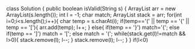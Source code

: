 class Solution {
public boolean isValid(String s) {
ArrayList<Character> arr = new ArrayList<Character>(s.length());
int l = -1;
char match;
ArrayList<Character> stack = arr;
for(int i=0;i<s.length();i++){
char temp = s.charAt(i);
if(temp=='(' || temp == '{' || temp == '['){
arr.add(temp);
l++;
}
else{
if(temp == '}')
match='{';
else if(temp == ']')
match = '[';
else
match = '(';
while(stack.get(l)!=match && l>0){
stack.remove(l);
l--;
}
stack.remove(l);
l--;
}
}
if(l<0)